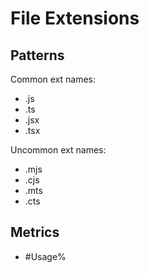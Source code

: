 # File Extensions

## Patterns

Common ext names:

* .js
* .ts
* .jsx
* .tsx

Uncommon ext names:

* .mjs
* .cjs
* .mts
* .cts

## Metrics

* #Usage%
